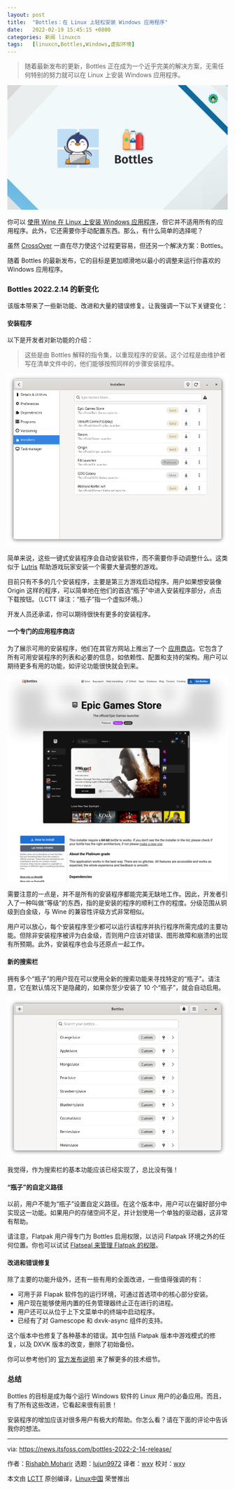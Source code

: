 ```yaml
---
layout: post
title:	"Bottles：在 Linux 上轻松安装 Windows 应用程序"
date:	2022-02-19 15:45:15 +0800 
categories:	新闻 linuxcn 
tags:	[linuxcn,Bottles,Windows,虚拟环境]
---
```




> 
> 随着最新发布的更新，Bottles 正在成为一个近乎完美的解决方案，无需任何特别的努力就可以在 Linux 上安装 Windows 应用程序。
> 
> 
> 


![](/Asserts/Images/album/202202/19/154515zeh5iixzaklhc35l.png)


你可以 [使用 Wine 在 Linux 上安装 Windows 应用程序](https://itsfoss.com/use-windows-applications-linux/)，但它并不适用所有的应用程序。此外，它还需要你手动配置东西。那么，有什么简单的选择呢？


虽然 [CrossOver](https://news.itsfoss.com/crossover-21-1-0-release/) 一直在尽力使这个过程更容易，但还另一个解决方案：Bottles。


随着 Bottles 的最新发布，它的目标是更加顺滑地以最小的调整来运行你喜欢的 Windows 应用程序。


### Bottles 2022.2.14 的新变化


该版本带来了一些新功能、改进和大量的错误修复。让我强调一下以下关键变化：


#### 安装程序


以下是开发者对新功能的介绍：



> 
> 这些是由 Bottles 解释的指令集，以重现程序的安装。这个过程是由维护者写在清单文件中的，他们能够按照同样的步骤安装程序。
> 
> 
> 


![](/Asserts/Images/album/202202/19/154516ikllxak554z49kck.png)


简单来说，这些一键式安装程序会自动安装软件，而不需要你手动调整什么。这类似于 [Lutris](https://lutris.net/) 帮助游戏玩家安装一个需要大量调整的游戏。


目前只有不多的几个安装程序，主要是第三方游戏启动程序。用户如果想安装像 Origin 这样的程序，可以简单地在他们的首选“瓶子”中进入安装程序部分，点击下载按钮。（LCTT 译注：“瓶子”指一个虚拟环境。）


开发人员还承诺，你可以期待很快有更多的安装程序。


#### 一个专门的应用程序商店


为了展示可用的安装程序，他们在其官方网站上推出了一个 [应用商店](https://usebottles.com/appstore/)。它包含了所有可用安装程序的列表和必要的信息，如依赖性、配置和支持的架构。用户可以期待更多有用的功能，如评论功能很快就会到来。


![](/Asserts/Images/album/202202/19/154517by59resoy15g1eer.png)


需要注意的一点是，并不是所有的安装程序都能完美无缺地工作。因此，开发者引入了一种叫做“等级”的东西，指的是安装的程序的顺利工作的程度。分级范围从铜级到白金级，与 Wine 的兼容性评级方式非常相似。


用户可以放心，每个安装程序至少都可以运行该程序并执行程序所需完成的主要功能。但除非安装程序被评为白金级，否则用户应该对错误、图形故障和崩溃的出现有所预期。此外，安装程序也会与还原点一起工作。


#### 新的搜索栏


拥有多个“瓶子”的用户现在可以使用全新的搜索功能来寻找特定的“瓶子”。请注意，它在默认情况下是隐藏的，如果你至少安装了 10 个“瓶子”，就会自动启用。


![](/Asserts/Images/album/202202/19/154518sgd7whwwai1pv0ah.png)


我觉得，作为搜索栏的基本功能应该已经实现了，总比没有强！


#### “瓶子”的自定义路径


以前，用户不能为“瓶子”设置自定义路径。在这个版本中，用户可以在偏好部分中实现这一功能。如果用户的存储空间不足，并计划使用一个单独的驱动器，这非常有帮助。


请注意，Flatpak 用户得专门为 Bottles 启用权限，以访问 Flatpak 环境之外的任何位置。你也可以试试 [Flatseal 来管理 Flatpak 的权限](https://itsfoss.com/flatseal/)。


#### 改进和错误修复


除了主要的功能升级外，还有一些有用的全面改进，一些值得强调的有：


* 可用于非 Flapak 软件包的运行环境，可通过首选项中的核心部分安装。
* 用户现在能够使用内置的任务管理器终止正在进行的进程。
* 用户还可以从位于上下文菜单中的终端中启动程序。
* 已经有了对 Gamescope 和 dxvk-async 组件的支持。


这个版本中也修复了各种基本的错误。其中包括 Flatpak 版本中游戏模式的修复，以及 DXVK 版本的改变，删除了初始备份。


你可以参考他们的 [官方发布说明](https://usebottles.com/blog/release-2022.2.14/) 来了解更多的技术细节。


### 总结


Bottles 的目标是成为每个运行 Windows 软件的 Linux 用户的必备应用。而且，有了所有这些改进，它看起来很有前景！


安装程序的增加应该对很多用户有极大的帮助。你怎么看？请在下面的评论中告诉我你的想法。




---


via: <https://news.itsfoss.com/bottles-2022-2-14-release/>


作者：[Rishabh Moharir](https://news.itsfoss.com/author/rishabh/) 选题：[lujun9972](https://github.com/lujun9972) 译者：[wxy](https://github.com/wxy) 校对：[wxy](https://github.com/wxy)


本文由 [LCTT](https://github.com/LCTT/TranslateProject) 原创编译，[Linux中国](https://linux.cn/) 荣誉推出
